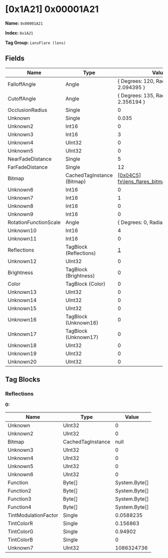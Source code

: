 # [0x1A21] 0x00001A21

**Name:** ```0x00001A21```

**Index:** ```0x1A21```

**Tag Group:** ```LensFlare (lens)```

## Fields

Name	| Type	| Value
---	|---	|---	|
FalloffAngle	|Angle	|{ Degrees: 120, Radians: 2.094395 }
CutoffAngle	|Angle	|{ Degrees: 135, Radians: 2.356194 }
OcclusionRadius	|Single	|0
Unknown	|Single	|0.035
Unknown2	|Int16	|0
Unknown3	|Int16	|3
Unknown4	|UInt32	|0
Unknown5	|UInt32	|0
NearFadeDistance	|Single	|5
FarFadeDistance	|Single	|12
Bitmap	|CachedTagInstance (Bitmap)	|[[0x04C5] fx\lens_flares\_bitmaps\simple_flare](../Bitmap/04C5.md)
Unknown6	|Int16	|0
Unknown7	|Int16	|1
Unknown8	|Int16	|0
Unknown9	|Int16	|0
RotationFunctionScale	|Angle	|{ Degrees: 0, Radians: 0 }
Unknown10	|Int16	|4
Unknown11	|Int16	|0
Reflections	|TagBlock (Reflections)	|[1](#reflections)
Unknown12	|UInt32	|0
Brightness	|TagBlock (Brightness)	|0
Color	|TagBlock (Color)	|0
Unknown13	|UInt32	|0
Unknown14	|UInt32	|0
Unknown15	|UInt32	|0
Unknown16	|TagBlock (Unknown16)	|0
Unknown17	|TagBlock (Unknown17)	|0
Unknown18	|UInt32	|0
Unknown19	|UInt32	|0
Unknown20	|UInt32	|0


## Tag Blocks

### Reflections

**0:**

Name	| Type	| Value
---	|---	|---	|
Unknown	|UInt32	|0
Unknown2	|UInt32	|0
Bitmap	|CachedTagInstance	|null
Unknown3	|UInt32	|0
Unknown4	|UInt32	|0
Unknown5	|UInt32	|0
Unknown6	|UInt32	|0
Function	|Byte[]	|System.Byte[]
Function2	|Byte[]	|System.Byte[]
Function3	|Byte[]	|System.Byte[]
Function4	|Byte[]	|System.Byte[]
TintModulationFactor	|Single	|0.0588235
TintColorR	|Single	|0.156863
TintColorG	|Single	|0.94902
TintColorB	|Single	|0
Unknown7	|UInt32	|1086324736


